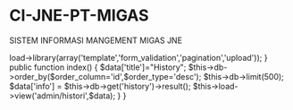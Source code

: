 # CI-JNE-PT-MIGAS
SISTEM INFORMASI MANGEMENT MIGAS JNE
<?php if ( ! defined('BASEPATH')) exit('No direct script access allowed');

class A_his extends CI_Controller {

	/**
	 * @author : M David
	 * @web : http://edgarrizki.id
	 * @keterangan : Controller untuk halaman profil
	 **/
	
    function __construct(){
        parent::__construct();
        $this->load->library(array('template','form_validation','pagination','upload'));

	}
    
	public function index()	{
		$data['title']="History";
		$this->db->order_by($order_column='id',$order_type='desc');
		$this->db->limit(500);
		$data['info'] = $this->db->get('history')->result();
		$this->load->view('admin/histori',$data);
	}
}
